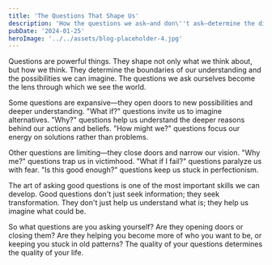 ```yaml
---
title: 'The Questions That Shape Us'
description: 'How the questions we ask—and don\''t ask—determine the direction of our personal evolution'
pubDate: '2024-01-25'
heroImage: '../../assets/blog-placeholder-4.jpg'
---
```


Questions are powerful things. They shape not only what we think about, but how we think. They determine the boundaries of our understanding and the possibilities we can imagine. The questions we ask ourselves become the lens through which we see the world.

Some questions are expansive—they open doors to new possibilities and deeper understanding. "What if?" questions invite us to imagine alternatives. "Why?" questions help us understand the deeper reasons behind our actions and beliefs. "How might we?" questions focus our energy on solutions rather than problems.

Other questions are limiting—they close doors and narrow our vision. "Why me?" questions trap us in victimhood. "What if I fail?" questions paralyze us with fear. "Is this good enough?" questions keep us stuck in perfectionism.

The art of asking good questions is one of the most important skills we can develop. Good questions don't just seek information; they seek transformation. They don't just help us understand what is; they help us imagine what could be.

So what questions are you asking yourself? Are they opening doors or closing them? Are they helping you become more of who you want to be, or keeping you stuck in old patterns? The quality of your questions determines the quality of your life.
